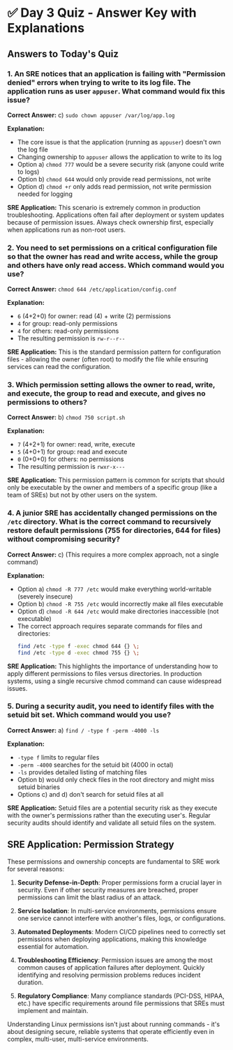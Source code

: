 # ✅ **Day 3 Quiz - Answer Key with Explanations**

## **Answers to Today's Quiz**

### **1. An SRE notices that an application is failing with "Permission denied" errors when trying to write to its log file. The application runs as user `appuser`. What command would fix this issue?**

**Correct Answer:** c) `sudo chown appuser /var/log/app.log`

**Explanation:**
- The core issue is that the application (running as `appuser`) doesn't own the log file
- Changing ownership to `appuser` allows the application to write to its log
- Option a) `chmod 777` would be a severe security risk (anyone could write to logs)
- Option b) `chmod 644` would only provide read permissions, not write
- Option d) `chmod +r` only adds read permission, not write permission needed for logging

**SRE Application:** This scenario is extremely common in production troubleshooting. Applications often fail after deployment or system updates because of permission issues. Always check ownership first, especially when applications run as non-root users.

### **2. You need to set permissions on a critical configuration file so that the owner has read and write access, while the group and others have only read access. Which command would you use?**

**Correct Answer:** `chmod 644 /etc/application/config.conf`

**Explanation:**
- `6` (4+2+0) for owner: read (4) + write (2) permissions
- `4` for group: read-only permissions
- `4` for others: read-only permissions
- The resulting permission is `rw-r--r--`

**SRE Application:** This is the standard permission pattern for configuration files - allowing the owner (often root) to modify the file while ensuring services can read the configuration.

### **3. Which permission setting allows the owner to read, write, and execute, the group to read and execute, and gives no permissions to others?**

**Correct Answer:** b) `chmod 750 script.sh`

**Explanation:**
- `7` (4+2+1) for owner: read, write, execute
- `5` (4+0+1) for group: read and execute
- `0` (0+0+0) for others: no permissions
- The resulting permission is `rwxr-x---`

**SRE Application:** This permission pattern is common for scripts that should only be executable by the owner and members of a specific group (like a team of SREs) but not by other users on the system.

### **4. A junior SRE has accidentally changed permissions on the `/etc` directory. What is the correct command to recursively restore default permissions (755 for directories, 644 for files) without compromising security?**

**Correct Answer:** c) (This requires a more complex approach, not a single command)

**Explanation:**
- Option a) `chmod -R 777 /etc` would make everything world-writable (severely insecure)
- Option b) `chmod -R 755 /etc` would incorrectly make all files executable
- Option d) `chmod -R 644 /etc` would make directories inaccessible (not executable)
- The correct approach requires separate commands for files and directories:
  ```bash
  find /etc -type f -exec chmod 644 {} \;
  find /etc -type d -exec chmod 755 {} \;
  ```

**SRE Application:** This highlights the importance of understanding how to apply different permissions to files versus directories. In production systems, using a single recursive chmod command can cause widespread issues.

### **5. During a security audit, you need to identify files with the setuid bit set. Which command would you use?**

**Correct Answer:** a) `find / -type f -perm -4000 -ls`

**Explanation:**
- `-type f` limits to regular files
- `-perm -4000` searches for the setuid bit (4000 in octal)
- `-ls` provides detailed listing of matching files
- Option b) would only check files in the root directory and might miss setuid binaries
- Options c) and d) don't search for setuid files at all

**SRE Application:** Setuid files are a potential security risk as they execute with the owner's permissions rather than the executing user's. Regular security audits should identify and validate all setuid files on the system.

## **SRE Application: Permission Strategy**

These permissions and ownership concepts are fundamental to SRE work for several reasons:

1. **Security Defense-in-Depth**: Proper permissions form a crucial layer in security. Even if other security measures are breached, proper permissions can limit the blast radius of an attack.

2. **Service Isolation**: In multi-service environments, permissions ensure one service cannot interfere with another's files, logs, or configurations.

3. **Automated Deployments**: Modern CI/CD pipelines need to correctly set permissions when deploying applications, making this knowledge essential for automation.

4. **Troubleshooting Efficiency**: Permission issues are among the most common causes of application failures after deployment. Quickly identifying and resolving permission problems reduces incident duration.

5. **Regulatory Compliance**: Many compliance standards (PCI-DSS, HIPAA, etc.) have specific requirements around file permissions that SREs must implement and maintain.

Understanding Linux permissions isn't just about running commands - it's about designing secure, reliable systems that operate efficiently even in complex, multi-user, multi-service environments.
